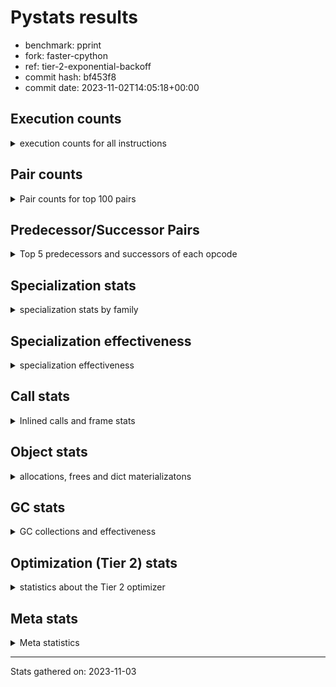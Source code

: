 
# Pystats results

- benchmark: pprint
- fork: faster-cpython
- ref: tier-2-exponential-backoff
- commit hash: bf453f8
- commit date: 2023-11-02T14:05:18+00:00

## Execution counts

<details>
<summary> execution counts for all instructions </summary>

|Name | Count | Self | Cumulative | Miss ratio | 
|---|---:|---:|---:|---:|
| LOAD_FAST | 4,560,017,360 | 19.2% | 19.2% |  |
| STORE_FAST | 2,128,006,720 | 9.0% | 28.2% |  |
| LOAD_GLOBAL_BUILTIN | 1,904,005,220 | 8.0% | 36.2% |  |
| LOAD_CONST | 1,560,004,400 | 6.6% | 42.8% |  |
| POP_JUMP_IF_FALSE | 1,480,004,400 | 6.2% | 49.0% |  |
| TO_BOOL_BOOL | 1,304,001,840 | 5.5% | 54.5% |  |
| LOAD_FAST_LOAD_FAST | 1,120,006,640 | 4.7% | 59.2% |  |
| RETURN_VALUE | 704,000,560 | 3.0% | 62.2% |  |
| POP_JUMP_IF_TRUE | 648,000,480 | 2.7% | 64.9% |  |
| CALL_BUILTIN_FAST | 624,002,340 | 2.6% | 67.5% |  |
| CALL_BUILTIN_O | 568,000,920 | 2.4% | 69.9% |  |
| RESUME_CHECK | 552,002,700 | 2.3% | 72.3% |  |
| LOAD_ATTR | 384,098,340 | 1.6% | 73.9% |  |
| CALL_PY_EXACT_ARGS | 384,002,440 | 1.6% | 75.5% |  |
| LOAD_ATTR_METHOD_WITH_VALUES | 376,002,860 | 1.6% | 77.1% |  |
| POP_TOP | 368,001,280 | 1.6% | 78.6% |  |
| BUILD_TUPLE | 360,000,160 | 1.5% | 80.1% |  |
| LOAD_GLOBAL_MODULE | 312,000,940 | 1.3% | 81.5% |  |
| UNPACK_SEQUENCE_TUPLE | 311,999,940 | 1.3% | 82.8% |  |
| CONTAINS_OP | 288,001,520 | 1.2% | 84.0% |  |
| IS_OP | 288,000,160 | 1.2% | 85.2% |  |
| ENTER_EXECUTOR | 263,998,320 | 1.1% | 86.3% |  |
| PUSH_NULL | 256,001,360 | 1.1% | 87.4% |  |
| LOAD_ATTR_INSTANCE_VALUE | 232,000,680 | 1.0% | 88.4% |  |
| CALL_TYPE_1 | 192,000,820 | 0.8% | 89.2% |  |
| INTERPRETER_EXIT | 168,000,160 | 0.7% | 89.9% |  |
| LOAD_ATTR_METHOD_NO_DICT | 128,000,160 | 0.5% | 90.4% |  |
| EXTENDED_ARG | 120,000,160 | 0.5% | 90.9% |  |
| FOR_ITER_LIST | 112,582,380 | 0.5% | 91.4% | 27.4% |
| RETURN_CONST | 104,000,240 | 0.4% | 91.8% |  |
| CALL_METHOD_DESCRIPTOR_O | 104,000,180 | 0.4% | 92.3% |  |
| CALL | 96,027,540 | 0.4% | 92.7% |  |
| BINARY_OP | 96,025,120 | 0.4% | 93.1% |  |
| BINARY_OP_ADD_INT | 96,000,320 | 0.4% | 93.5% |  |
| DELETE_SUBSCR | 96,000,240 | 0.4% | 93.9% |  |
| GET_ITER | 96,000,160 | 0.4% | 94.3% |  |
| BUILD_LIST | 96,000,160 | 0.4% | 94.7% |  |
| STORE_SUBSCR_DICT | 96,000,140 | 0.4% | 95.1% |  |
| COPY | 96,000,080 | 0.4% | 95.5% |  |
| TO_BOOL_NONE | 96,000,080 | 0.4% | 95.9% |  |
| FORMAT_SIMPLE | 96,000,000 | 0.4% | 96.3% |  |
| CONVERT_VALUE | 96,000,000 | 0.4% | 96.7% |  |
| STORE_ATTR_SLOT | 95,999,960 | 0.4% | 97.1% |  |
| BINARY_SUBSCR_TUPLE_INT | 95,999,920 | 0.4% | 97.5% |  |
| COMPARE_OP_INT | 80,000,160 | 0.3% | 97.9% |  |
| TO_BOOL | 72,019,860 | 0.3% | 98.2% |  |
| CALL_LEN | 56,000,020 | 0.2% | 98.4% |  |
| FOR_ITER_TUPLE | 48,582,380 | 0.2% | 98.6% | 63.5% |
| JUMP_FORWARD | 48,000,240 | 0.2% | 98.8% |  |
| BUILD_STRING | 48,000,000 | 0.2% | 99.0% |  |
| LOAD_ATTR_SLOT | 47,999,920 | 0.2% | 99.2% |  |
| STORE_FAST_STORE_FAST | 32,000,480 | 0.1% | 99.4% |  |
| CALL_METHOD_DESCRIPTOR_NOARGS | 32,000,080 | 0.1% | 99.5% |  |
| NOP | 24,000,640 | 0.1% | 99.6% |  |
| UNPACK_SEQUENCE_TWO_TUPLE | 24,000,280 | 0.1% | 99.7% |  |
| TO_BOOL_LIST | 24,000,120 | 0.1% | 99.8% |  |
| CALL_KW | 24,000,000 | 0.1% | 99.9% |  |
| BINARY_OP_SUBTRACT_INT | 16,000,300 | 0.1% | 100.0% |  |
| LOAD_ATTR_METHOD_LAZY_DICT | 8,000,160 | 0.0% | 100.0% |  |
| LOAD_GLOBAL | 2,560 | 0.0% | 100.0% |  |
| JUMP_BACKWARD | 1,780 | 0.0% | 100.0% |  |
| UNPACK_SEQUENCE | 360 | 0.0% | 100.0% |  |
| RESUME | 340 | 0.0% | 100.0% |  |
| COMPARE_OP | 320 | 0.0% | 100.0% |  |
| LOAD_DEREF | 320 | 0.0% | 100.0% |  |
| LOAD_ATTR_MODULE | 240 | 0.0% | 100.0% |  |
| STORE_SUBSCR | 200 | 0.0% | 100.0% |  |
| BINARY_SUBSCR | 160 | 0.0% | 100.0% |  |
| CALL_FUNCTION_EX | 160 | 0.0% | 100.0% |  |
| COPY_FREE_VARS | 160 | 0.0% | 100.0% |  |
| FOR_ITER | 160 | 0.0% | 100.0% |  |
| BINARY_OP_SUBTRACT_FLOAT | 120 | 0.0% | 100.0% |  |
| CHECK_EXC_MATCH | 80 | 0.0% | 100.0% |  |
| POP_EXCEPT | 80 | 0.0% | 100.0% |  |
| PUSH_EXC_INFO | 80 | 0.0% | 100.0% |  |
| BUILD_MAP | 80 | 0.0% | 100.0% |  |
| POP_JUMP_IF_NONE | 80 | 0.0% | 100.0% |  |
| STORE_ATTR | 80 | 0.0% | 100.0% |  |
| BINARY_OP_ADD_UNICODE | 60 | 0.0% | 100.0% |  |
| CALL_METHOD_DESCRIPTOR_FAST | 60 | 0.0% | 100.0% |  |
| LOAD_ATTR_NONDESCRIPTOR_WITH_VALUES | 60 | 0.0% | 100.0% |  |


</details>

## Pair counts

<details>
<summary> Pair counts for top 100 pairs </summary>

|Pair | Count | Self | Cumulative | 
|---|---:|---:|---:|
| LOAD_GLOBAL_BUILTIN LOAD_FAST | 1,208,003,680 | 5.1% | 5.1% |
| STORE_FAST LOAD_FAST | 1,056,003,680 | 4.4% | 9.5% |
| LOAD_FAST LOAD_GLOBAL_BUILTIN | 696,001,120 | 2.9% | 12.5% |
| TO_BOOL_BOOL POP_JUMP_IF_FALSE | 680,001,780 | 2.9% | 15.3% |
| POP_JUMP_IF_FALSE LOAD_GLOBAL_BUILTIN | 648,000,680 | 2.7% | 18.1% |
| STORE_FAST STORE_FAST | 608,000,000 | 2.6% | 20.6% |
| POP_JUMP_IF_FALSE LOAD_FAST | 544,002,160 | 2.3% | 22.9% |
| LOAD_FAST TO_BOOL_BOOL | 536,000,200 | 2.3% | 25.2% |
| TO_BOOL_BOOL POP_JUMP_IF_TRUE | 527,999,940 | 2.2% | 27.4% |
| LOAD_FAST CALL_BUILTIN_O | 520,000,720 | 2.2% | 29.6% |
| CALL_BUILTIN_FAST TO_BOOL_BOOL | 456,000,880 | 1.9% | 31.5% |
| LOAD_GLOBAL_BUILTIN CALL_BUILTIN_FAST | 456,000,880 | 1.9% | 33.4% |
| LOAD_FAST LOAD_CONST | 432,001,360 | 1.8% | 35.3% |
| LOAD_CONST LOAD_CONST | 408,000,960 | 1.7% | 37.0% |
| CALL_PY_EXACT_ARGS RESUME_CHECK | 384,002,440 | 1.6% | 38.6% |
| LOAD_FAST LOAD_ATTR_METHOD_WITH_VALUES | 376,002,600 | 1.6% | 40.2% |
| POP_TOP LOAD_FAST | 360,000,880 | 1.5% | 41.7% |
| BUILD_TUPLE RETURN_VALUE | 360,000,160 | 1.5% | 43.2% |
| RETURN_VALUE RETURN_VALUE | 312,000,080 | 1.3% | 44.5% |
| RETURN_VALUE UNPACK_SEQUENCE_TUPLE | 311,999,800 | 1.3% | 45.8% |
| UNPACK_SEQUENCE_TUPLE STORE_FAST | 303,999,880 | 1.3% | 47.1% |
| CONTAINS_OP POP_JUMP_IF_FALSE | 288,001,520 | 1.2% | 48.3% |
| LOAD_ATTR IS_OP | 288,000,160 | 1.2% | 49.5% |
| LOAD_ATTR_METHOD_WITH_VALUES LOAD_FAST_LOAD_FAST | 264,002,580 | 1.1% | 50.7% |
| LOAD_FAST_LOAD_FAST LOAD_FAST_LOAD_FAST | 264,001,280 | 1.1% | 51.8% |
| LOAD_FAST_LOAD_FAST CALL_PY_EXACT_ARGS | 264,001,280 | 1.1% | 52.9% |
| LOAD_CONST STORE_FAST | 264,000,720 | 1.1% | 54.0% |
| POP_JUMP_IF_TRUE LOAD_FAST | 264,000,160 | 1.1% | 55.1% |
| POP_JUMP_IF_TRUE ENTER_EXECUTOR | 263,998,220 | 1.1% | 56.2% |
| LOAD_FAST PUSH_NULL | 256,001,040 | 1.1% | 57.3% |
| PUSH_NULL LOAD_FAST | 256,000,640 | 1.1% | 58.4% |
| CALL_BUILTIN_O POP_TOP | 256,000,380 | 1.1% | 59.5% |
| LOAD_GLOBAL_BUILTIN LOAD_ATTR | 240,000,400 | 1.0% | 60.5% |
| IS_OP POP_JUMP_IF_FALSE | 240,000,000 | 1.0% | 61.5% |
| LOAD_FAST LOAD_ATTR_INSTANCE_VALUE | 232,000,440 | 1.0% | 62.5% |
| STORE_FAST LOAD_GLOBAL_BUILTIN | 224,000,720 | 0.9% | 63.4% |
| LOAD_ATTR_INSTANCE_VALUE TO_BOOL_BOOL | 216,000,280 | 0.9% | 64.3% |
| LOAD_CONST BUILD_TUPLE | 216,000,000 | 0.9% | 65.2% |
| CALL_BUILTIN_O LOAD_CONST | 215,999,920 | 0.9% | 66.1% |
| RESUME_CHECK LOAD_FAST | 192,001,340 | 0.8% | 66.9% |
| RESUME_CHECK LOAD_GLOBAL_BUILTIN | 192,001,240 | 0.8% | 67.7% |
| LOAD_FAST CALL_TYPE_1 | 192,000,760 | 0.8% | 68.6% |
| CALL_TYPE_1 STORE_FAST | 192,000,760 | 0.8% | 69.4% |
| LOAD_GLOBAL_MODULE CONTAINS_OP | 192,000,760 | 0.8% | 70.2% |
| LOAD_FAST LOAD_GLOBAL_MODULE | 192,000,720 | 0.8% | 71.0% |
| CALL_BUILTIN_FAST STORE_FAST | 168,001,260 | 0.7% | 71.7% |
| LOAD_CONST CALL_BUILTIN_FAST | 168,000,720 | 0.7% | 72.4% |
| CACHE RESUME_CHECK | 168,000,000 | 0.7% | 73.1% |
| LOAD_FAST CALL_PY_EXACT_ARGS | 120,000,800 | 0.5% | 73.6% |
| EXTENDED_ARG POP_JUMP_IF_FALSE | 120,000,160 | 0.5% | 74.1% |
| LOAD_FAST_LOAD_FAST LOAD_FAST | 112,001,440 | 0.5% | 74.6% |
| LOAD_FAST LOAD_FAST_LOAD_FAST | 112,000,320 | 0.5% | 75.1% |
| LOAD_ATTR_METHOD_WITH_VALUES LOAD_FAST | 112,000,280 | 0.5% | 75.5% |
| LOAD_FAST CALL_METHOD_DESCRIPTOR_O | 103,999,960 | 0.4% | 76.0% |
| LOAD_FAST LOAD_ATTR | 96,001,560 | 0.4% | 76.4% |
| LOAD_FAST_LOAD_FAST CONTAINS_OP | 96,000,720 | 0.4% | 76.8% |
| LOAD_CONST LOAD_FAST_LOAD_FAST | 96,000,640 | 0.4% | 77.2% |
| POP_JUMP_IF_FALSE LOAD_CONST | 96,000,640 | 0.4% | 77.6% |
| CALL_BUILTIN_O STORE_FAST | 96,000,620 | 0.4% | 78.0% |
| STORE_FAST LOAD_CONST | 96,000,320 | 0.4% | 78.4% |
| LOAD_ATTR STORE_FAST | 96,000,280 | 0.4% | 78.8% |
| LOAD_FAST_LOAD_FAST DELETE_SUBSCR | 96,000,240 | 0.4% | 79.2% |
| BINARY_OP LOAD_FAST_LOAD_FAST | 96,000,180 | 0.4% | 79.6% |
| BUILD_LIST STORE_FAST | 96,000,160 | 0.4% | 80.0% |
| LOAD_FAST GET_ITER | 96,000,160 | 0.4% | 80.4% |
| LOAD_FAST_LOAD_FAST BUILD_TUPLE | 96,000,160 | 0.4% | 80.8% |
| POP_JUMP_IF_FALSE LOAD_FAST_LOAD_FAST | 96,000,160 | 0.4% | 81.2% |
| STORE_FAST BUILD_LIST | 96,000,160 | 0.4% | 81.6% |
| BINARY_OP_ADD_INT STORE_FAST | 96,000,140 | 0.4% | 82.0% |
| LOAD_CONST BINARY_OP_ADD_INT | 96,000,120 | 0.4% | 82.4% |
| TO_BOOL_BOOL EXTENDED_ARG | 96,000,120 | 0.4% | 82.8% |
| POP_JUMP_IF_FALSE POP_TOP | 96,000,080 | 0.4% | 83.2% |
| CALL_METHOD_DESCRIPTOR_O BINARY_OP | 96,000,080 | 0.4% | 83.6% |
| LOAD_ATTR_METHOD_NO_DICT LOAD_FAST | 96,000,080 | 0.4% | 84.1% |
| STORE_SUBSCR_DICT LOAD_CONST | 96,000,080 | 0.4% | 84.5% |
| TO_BOOL_NONE POP_JUMP_IF_FALSE | 96,000,080 | 0.4% | 84.9% |
| LOAD_FAST_LOAD_FAST STORE_SUBSCR_DICT | 96,000,040 | 0.4% | 85.3% |
| CONVERT_VALUE FORMAT_SIMPLE | 96,000,000 | 0.4% | 85.7% |
| LOAD_CONST LOAD_ATTR_METHOD_NO_DICT | 96,000,000 | 0.4% | 86.1% |
| LOAD_FAST CONVERT_VALUE | 96,000,000 | 0.4% | 86.5% |
| LOAD_FAST COPY | 96,000,000 | 0.4% | 86.9% |
| LOAD_FAST TO_BOOL_NONE | 96,000,000 | 0.4% | 87.3% |
| RETURN_CONST INTERPRETER_EXIT | 96,000,000 | 0.4% | 87.7% |
| RESUME_CHECK LOAD_FAST_LOAD_FAST | 95,999,960 | 0.4% | 88.1% |
| STORE_ATTR_SLOT RETURN_CONST | 95,999,960 | 0.4% | 88.5% |
| LOAD_FAST_LOAD_FAST STORE_ATTR_SLOT | 95,999,920 | 0.4% | 88.9% |
| BINARY_SUBSCR_TUPLE_INT CALL | 95,999,920 | 0.4% | 89.3% |
| LOAD_GLOBAL_MODULE LOAD_FAST | 95,999,920 | 0.4% | 89.7% |
| COPY TO_BOOL_BOOL | 95,999,840 | 0.4% | 90.1% |
| LOAD_CONST BINARY_SUBSCR_TUPLE_INT | 95,999,840 | 0.4% | 90.5% |
| FOR_ITER_LIST STORE_FAST | 72,290,800 | 0.3% | 90.8% |
| LOAD_FAST TO_BOOL | 72,000,760 | 0.3% | 91.1% |
| TO_BOOL POP_JUMP_IF_TRUE | 72,000,260 | 0.3% | 91.4% |
| DELETE_SUBSCR LOAD_FAST | 72,000,160 | 0.3% | 91.7% |
| RETURN_VALUE INTERPRETER_EXIT | 72,000,160 | 0.3% | 92.0% |
| POP_JUMP_IF_TRUE LOAD_CONST | 72,000,160 | 0.3% | 92.3% |
| ENTER_EXECUTOR LOAD_GLOBAL_BUILTIN | 71,999,760 | 0.3% | 92.6% |
| ENTER_EXECUTOR LOAD_FAST_LOAD_FAST | 71,999,560 | 0.3% | 93.0% |
| GET_ITER FOR_ITER_LIST | 69,963,620 | 0.3% | 93.2% |
| COMPARE_OP_INT POP_JUMP_IF_FALSE | 56,000,200 | 0.2% | 93.5% |


</details>

## Predecessor/Successor Pairs

<details>
<summary> Top 5 predecessors and successors of each opcode </summary>

### CACHE

<details>
<summary> Successors and predecessors for CACHE </summary>

|Successors | Count | Percentage | 
|---|---:|---:|
| RESUME_CHECK | 168,000,000 | 100.0% |
| RESUME | 160 | 0.0% |


</details>

### BINARY_SUBSCR

<details>
<summary> Successors and predecessors for BINARY_SUBSCR </summary>

|Predecessors | Count | Percentage | 
|---|---:|---:|
| LOAD_CONST | 160 | 100.0% |

|Successors | Count | Percentage | 
|---|---:|---:|
| CALL | 80 | 50.0% |
| BINARY_SUBSCR_TUPLE_INT | 80 | 50.0% |


</details>

### CHECK_EXC_MATCH

<details>
<summary> Successors and predecessors for CHECK_EXC_MATCH </summary>

|Predecessors | Count | Percentage | 
|---|---:|---:|
| LOAD_GLOBAL_BUILTIN | 60 | 75.0% |
| LOAD_GLOBAL | 20 | 25.0% |

|Successors | Count | Percentage | 
|---|---:|---:|
| POP_JUMP_IF_FALSE | 80 | 100.0% |


</details>

### DELETE_SUBSCR

<details>
<summary> Successors and predecessors for DELETE_SUBSCR </summary>

|Predecessors | Count | Percentage | 
|---|---:|---:|
| LOAD_FAST_LOAD_FAST | 96,000,240 | 100.0% |

|Successors | Count | Percentage | 
|---|---:|---:|
| LOAD_FAST | 72,000,160 | 75.0% |
| LOAD_CONST | 24,000,000 | 25.0% |
| RETURN_CONST | 80 | 0.0% |


</details>

### FORMAT_SIMPLE

<details>
<summary> Successors and predecessors for FORMAT_SIMPLE </summary>

|Predecessors | Count | Percentage | 
|---|---:|---:|
| CONVERT_VALUE | 96,000,000 | 100.0% |

|Successors | Count | Percentage | 
|---|---:|---:|
| BUILD_STRING | 48,000,000 | 50.0% |
| LOAD_CONST | 48,000,000 | 50.0% |


</details>

### GET_ITER

<details>
<summary> Successors and predecessors for GET_ITER </summary>

|Predecessors | Count | Percentage | 
|---|---:|---:|
| LOAD_FAST | 96,000,160 | 100.0% |

|Successors | Count | Percentage | 
|---|---:|---:|
| FOR_ITER_LIST | 69,963,620 | 72.9% |
| FOR_ITER_TUPLE | 26,036,420 | 27.1% |
| FOR_ITER | 120 | 0.0% |


</details>

### INTERPRETER_EXIT

<details>
<summary> Successors and predecessors for INTERPRETER_EXIT </summary>

|Predecessors | Count | Percentage | 
|---|---:|---:|
| RETURN_CONST | 96,000,000 | 57.1% |
| RETURN_VALUE | 72,000,160 | 42.9% |


</details>

### NOP

<details>
<summary> Successors and predecessors for NOP </summary>

|Predecessors | Count | Percentage | 
|---|---:|---:|
| RESUME_CHECK | 23,999,960 | 100.0% |
| STORE_FAST | 480 | 0.0% |
| POP_TOP | 160 | 0.0% |
| RESUME | 40 | 0.0% |

|Successors | Count | Percentage | 
|---|---:|---:|
| LOAD_FAST | 24,000,000 | 100.0% |
| LOAD_GLOBAL_BUILTIN | 400 | 0.0% |
| LOAD_DEREF | 160 | 0.0% |
| LOAD_GLOBAL | 80 | 0.0% |


</details>

### POP_EXCEPT

<details>
<summary> Successors and predecessors for POP_EXCEPT </summary>

|Predecessors | Count | Percentage | 
|---|---:|---:|
| STORE_FAST | 80 | 100.0% |

|Successors | Count | Percentage | 
|---|---:|---:|
| JUMP_BACKWARD | 80 | 100.0% |


</details>

### POP_TOP

<details>
<summary> Successors and predecessors for POP_TOP </summary>

|Predecessors | Count | Percentage | 
|---|---:|---:|
| CALL_BUILTIN_O | 256,000,380 | 69.6% |
| POP_JUMP_IF_FALSE | 96,000,080 | 26.1% |
| RETURN_CONST | 8,000,240 | 2.2% |
| CALL_METHOD_DESCRIPTOR_O | 8,000,100 | 2.2% |
| CALL | 480 | 0.0% |

|Successors | Count | Percentage | 
|---|---:|---:|
| LOAD_FAST | 360,000,880 | 97.8% |
| RETURN_CONST | 8,000,080 | 2.2% |
| NOP | 160 | 0.0% |
| LOAD_CONST | 80 | 0.0% |
| LOAD_FAST_LOAD_FAST | 80 | 0.0% |


</details>

### PUSH_EXC_INFO

<details>
<summary> Successors and predecessors for PUSH_EXC_INFO </summary>

|Predecessors | Count | Percentage | 
|---|---:|---:|
| ENTER_EXECUTOR | 80 | 100.0% |

|Successors | Count | Percentage | 
|---|---:|---:|
| LOAD_GLOBAL | 40 | 50.0% |
| LOAD_GLOBAL_BUILTIN | 40 | 50.0% |


</details>

### PUSH_NULL

<details>
<summary> Successors and predecessors for PUSH_NULL </summary>

|Predecessors | Count | Percentage | 
|---|---:|---:|
| LOAD_FAST | 256,001,040 | 100.0% |
| LOAD_DEREF | 160 | 0.0% |
| LOAD_ATTR_MODULE | 120 | 0.0% |
| LOAD_ATTR | 40 | 0.0% |

|Successors | Count | Percentage | 
|---|---:|---:|
| LOAD_FAST | 256,000,640 | 100.0% |
| CALL | 640 | 0.0% |
| LOAD_FAST_LOAD_FAST | 80 | 0.0% |


</details>

### RETURN_VALUE

<details>
<summary> Successors and predecessors for RETURN_VALUE </summary>

|Predecessors | Count | Percentage | 
|---|---:|---:|
| BUILD_TUPLE | 360,000,160 | 51.1% |
| RETURN_VALUE | 312,000,080 | 44.3% |
| COMPARE_OP_INT | 23,999,960 | 3.4% |
| LOAD_FAST | 8,000,240 | 1.1% |
| CALL_METHOD_DESCRIPTOR_NOARGS | 60 | 0.0% |

|Successors | Count | Percentage | 
|---|---:|---:|
| RETURN_VALUE | 312,000,080 | 44.3% |
| UNPACK_SEQUENCE_TUPLE | 311,999,800 | 44.3% |
| INTERPRETER_EXIT | 72,000,160 | 10.2% |
| STORE_FAST | 8,000,080 | 1.1% |
| UNPACK_SEQUENCE | 280 | 0.0% |


</details>

### STORE_SUBSCR

<details>
<summary> Successors and predecessors for STORE_SUBSCR </summary>

|Predecessors | Count | Percentage | 
|---|---:|---:|
| LOAD_FAST_LOAD_FAST | 200 | 100.0% |

|Successors | Count | Percentage | 
|---|---:|---:|
| STORE_SUBSCR_DICT | 100 | 50.0% |
| LOAD_CONST | 80 | 40.0% |
| LOAD_FAST | 20 | 10.0% |


</details>

### TO_BOOL

<details>
<summary> Successors and predecessors for TO_BOOL </summary>

|Predecessors | Count | Percentage | 
|---|---:|---:|
| LOAD_FAST | 72,000,760 | 100.0% |
| TO_BOOL | 18,340 | 0.0% |
| CALL | 200 | 0.0% |
| CALL_BUILTIN_FAST | 200 | 0.0% |
| COPY | 160 | 0.0% |

|Successors | Count | Percentage | 
|---|---:|---:|
| POP_JUMP_IF_TRUE | 72,000,260 | 100.0% |
| TO_BOOL | 18,340 | 0.0% |
| TO_BOOL_BOOL | 640 | 0.0% |
| POP_JUMP_IF_FALSE | 460 | 0.0% |
| TO_BOOL_NONE | 80 | 0.0% |


</details>

### BINARY_OP

<details>
<summary> Successors and predecessors for BINARY_OP </summary>

|Predecessors | Count | Percentage | 
|---|---:|---:|
| CALL_METHOD_DESCRIPTOR_O | 96,000,080 | 100.0% |
| BINARY_OP | 24,280 | 0.0% |
| LOAD_CONST | 280 | 0.0% |
| LOAD_FAST | 280 | 0.0% |
| CALL | 80 | 0.0% |

|Successors | Count | Percentage | 
|---|---:|---:|
| LOAD_FAST_LOAD_FAST | 96,000,180 | 100.0% |
| BINARY_OP | 24,280 | 0.0% |
| STORE_FAST | 220 | 0.0% |
| BINARY_OP_ADD_INT | 160 | 0.0% |
| BINARY_OP_SUBTRACT_INT | 100 | 0.0% |


</details>

### BUILD_LIST

<details>
<summary> Successors and predecessors for BUILD_LIST </summary>

|Predecessors | Count | Percentage | 
|---|---:|---:|
| STORE_FAST | 96,000,160 | 100.0% |

|Successors | Count | Percentage | 
|---|---:|---:|
| STORE_FAST | 96,000,160 | 100.0% |


</details>

### BUILD_MAP

<details>
<summary> Successors and predecessors for BUILD_MAP </summary>

|Predecessors | Count | Percentage | 
|---|---:|---:|
| LOAD_CONST | 80 | 100.0% |

|Successors | Count | Percentage | 
|---|---:|---:|
| LOAD_CONST | 80 | 100.0% |


</details>

### BUILD_STRING

<details>
<summary> Successors and predecessors for BUILD_STRING </summary>

|Predecessors | Count | Percentage | 
|---|---:|---:|
| FORMAT_SIMPLE | 48,000,000 | 100.0% |

|Successors | Count | Percentage | 
|---|---:|---:|
| CALL_BUILTIN_O | 47,999,920 | 100.0% |
| CALL | 80 | 0.0% |


</details>

### BUILD_TUPLE

<details>
<summary> Successors and predecessors for BUILD_TUPLE </summary>

|Predecessors | Count | Percentage | 
|---|---:|---:|
| LOAD_CONST | 216,000,000 | 60.0% |
| LOAD_FAST_LOAD_FAST | 96,000,160 | 26.7% |
| CALL | 48,000,000 | 13.3% |

|Successors | Count | Percentage | 
|---|---:|---:|
| RETURN_VALUE | 360,000,160 | 100.0% |


</details>

### CALL

<details>
<summary> Successors and predecessors for CALL </summary>

|Predecessors | Count | Percentage | 
|---|---:|---:|
| BINARY_SUBSCR_TUPLE_INT | 95,999,920 | 100.0% |
| CALL | 24,380 | 0.0% |
| LOAD_FAST | 1,200 | 0.0% |
| PUSH_NULL | 640 | 0.0% |
| LOAD_FAST_LOAD_FAST | 320 | 0.0% |

|Successors | Count | Percentage | 
|---|---:|---:|
| BUILD_TUPLE | 48,000,000 | 50.0% |
| LOAD_GLOBAL_MODULE | 47,999,920 | 50.0% |
| CALL | 24,380 | 0.0% |
| STORE_FAST | 500 | 0.0% |
| POP_TOP | 480 | 0.0% |


</details>

### CALL_FUNCTION_EX

<details>
<summary> Successors and predecessors for CALL_FUNCTION_EX </summary>

|Predecessors | Count | Percentage | 
|---|---:|---:|
| LOAD_FAST | 160 | 100.0% |

|Successors | Count | Percentage | 
|---|---:|---:|
| COPY_FREE_VARS | 160 | 100.0% |


</details>

### CALL_KW

<details>
<summary> Successors and predecessors for CALL_KW </summary>

|Predecessors | Count | Percentage | 
|---|---:|---:|
| LOAD_CONST | 24,000,000 | 100.0% |

|Successors | Count | Percentage | 
|---|---:|---:|
| STORE_FAST | 24,000,000 | 100.0% |


</details>

### COMPARE_OP

<details>
<summary> Successors and predecessors for COMPARE_OP </summary>

|Predecessors | Count | Percentage | 
|---|---:|---:|
| LOAD_CONST | 200 | 62.5% |
| LOAD_ATTR | 40 | 12.5% |
| LOAD_FAST | 40 | 12.5% |
| LOAD_ATTR_SLOT | 40 | 12.5% |

|Successors | Count | Percentage | 
|---|---:|---:|
| COMPARE_OP_INT | 160 | 50.0% |
| POP_JUMP_IF_FALSE | 120 | 37.5% |
| RETURN_VALUE | 40 | 12.5% |


</details>

### CONTAINS_OP

<details>
<summary> Successors and predecessors for CONTAINS_OP </summary>

|Predecessors | Count | Percentage | 
|---|---:|---:|
| LOAD_GLOBAL_MODULE | 192,000,760 | 66.7% |
| LOAD_FAST_LOAD_FAST | 96,000,720 | 33.3% |
| LOAD_GLOBAL | 40 | 0.0% |

|Successors | Count | Percentage | 
|---|---:|---:|
| POP_JUMP_IF_FALSE | 288,001,520 | 100.0% |


</details>

### CONVERT_VALUE

<details>
<summary> Successors and predecessors for CONVERT_VALUE </summary>

|Predecessors | Count | Percentage | 
|---|---:|---:|
| LOAD_FAST | 96,000,000 | 100.0% |

|Successors | Count | Percentage | 
|---|---:|---:|
| FORMAT_SIMPLE | 96,000,000 | 100.0% |


</details>

### COPY

<details>
<summary> Successors and predecessors for COPY </summary>

|Predecessors | Count | Percentage | 
|---|---:|---:|
| LOAD_FAST | 96,000,000 | 100.0% |
| BINARY_OP_ADD_INT | 60 | 0.0% |
| BINARY_OP | 20 | 0.0% |

|Successors | Count | Percentage | 
|---|---:|---:|
| TO_BOOL_BOOL | 95,999,840 | 100.0% |
| TO_BOOL | 160 | 0.0% |
| STORE_FAST_STORE_FAST | 80 | 0.0% |


</details>

### COPY_FREE_VARS

<details>
<summary> Successors and predecessors for COPY_FREE_VARS </summary>

|Predecessors | Count | Percentage | 
|---|---:|---:|
| CALL_FUNCTION_EX | 160 | 100.0% |

|Successors | Count | Percentage | 
|---|---:|---:|
| RESUME_CHECK | 120 | 75.0% |
| RESUME | 40 | 25.0% |


</details>

### ENTER_EXECUTOR

<details>
<summary> Successors and predecessors for ENTER_EXECUTOR </summary>

|Predecessors | Count | Percentage | 
|---|---:|---:|
| POP_JUMP_IF_TRUE | 263,998,220 | 100.0% |
| JUMP_BACKWARD | 100 | 0.0% |

|Successors | Count | Percentage | 
|---|---:|---:|
| LOAD_GLOBAL_BUILTIN | 71,999,760 | 27.3% |
| LOAD_FAST_LOAD_FAST | 71,999,560 | 27.3% |
| LOAD_ATTR | 47,999,600 | 18.2% |
| FOR_ITER_LIST | 42,036,300 | 15.9% |
| FOR_ITER_TUPLE | 21,963,500 | 8.3% |


</details>

### EXTENDED_ARG

<details>
<summary> Successors and predecessors for EXTENDED_ARG </summary>

|Predecessors | Count | Percentage | 
|---|---:|---:|
| TO_BOOL_BOOL | 96,000,120 | 80.0% |
| IS_OP | 24,000,000 | 20.0% |
| TO_BOOL | 40 | 0.0% |

|Successors | Count | Percentage | 
|---|---:|---:|
| POP_JUMP_IF_FALSE | 120,000,160 | 100.0% |


</details>

### FOR_ITER

<details>
<summary> Successors and predecessors for FOR_ITER </summary>

|Predecessors | Count | Percentage | 
|---|---:|---:|
| GET_ITER | 120 | 75.0% |
| JUMP_BACKWARD | 40 | 25.0% |

|Successors | Count | Percentage | 
|---|---:|---:|
| STORE_FAST | 40 | 25.0% |
| UNPACK_SEQUENCE | 40 | 25.0% |
| FOR_ITER_LIST | 40 | 25.0% |
| FOR_ITER_TUPLE | 40 | 25.0% |


</details>

### IS_OP

<details>
<summary> Successors and predecessors for IS_OP </summary>

|Predecessors | Count | Percentage | 
|---|---:|---:|
| LOAD_ATTR | 288,000,160 | 100.0% |

|Successors | Count | Percentage | 
|---|---:|---:|
| POP_JUMP_IF_FALSE | 240,000,000 | 83.3% |
| POP_JUMP_IF_TRUE | 24,000,160 | 8.3% |
| EXTENDED_ARG | 24,000,000 | 8.3% |


</details>

### JUMP_BACKWARD

<details>
<summary> Successors and predecessors for JUMP_BACKWARD </summary>

|Predecessors | Count | Percentage | 
|---|---:|---:|
| POP_JUMP_IF_TRUE | 1,700 | 95.5% |
| POP_EXCEPT | 80 | 4.5% |

|Successors | Count | Percentage | 
|---|---:|---:|
| FOR_ITER_TUPLE | 640 | 36.0% |
| FOR_ITER_LIST | 600 | 33.7% |
| LOAD_FAST | 400 | 22.5% |
| ENTER_EXECUTOR | 100 | 5.6% |
| FOR_ITER | 40 | 2.2% |


</details>

### JUMP_FORWARD

<details>
<summary> Successors and predecessors for JUMP_FORWARD </summary>

|Predecessors | Count | Percentage | 
|---|---:|---:|
| STORE_FAST | 48,000,160 | 100.0% |
| LOAD_FAST | 80 | 0.0% |

|Successors | Count | Percentage | 
|---|---:|---:|
| LOAD_GLOBAL_BUILTIN | 24,000,120 | 50.0% |
| LOAD_FAST | 24,000,000 | 50.0% |
| LOAD_FAST_LOAD_FAST | 80 | 0.0% |
| LOAD_GLOBAL | 40 | 0.0% |


</details>

### LOAD_ATTR

<details>
<summary> Successors and predecessors for LOAD_ATTR </summary>

|Predecessors | Count | Percentage | 
|---|---:|---:|
| LOAD_GLOBAL_BUILTIN | 240,000,400 | 62.5% |
| LOAD_FAST | 96,001,560 | 25.0% |
| ENTER_EXECUTOR | 47,999,600 | 12.5% |
| LOAD_ATTR | 96,120 | 0.0% |
| LOAD_GLOBAL | 240 | 0.0% |

|Successors | Count | Percentage | 
|---|---:|---:|
| IS_OP | 288,000,160 | 75.0% |
| STORE_FAST | 96,000,280 | 25.0% |
| LOAD_ATTR | 96,120 | 0.0% |
| LOAD_ATTR_METHOD_WITH_VALUES | 260 | 0.0% |
| LOAD_FAST | 240 | 0.0% |


</details>

### LOAD_CONST

<details>
<summary> Successors and predecessors for LOAD_CONST </summary>

|Predecessors | Count | Percentage | 
|---|---:|---:|
| LOAD_FAST | 432,001,360 | 27.7% |
| LOAD_CONST | 408,000,960 | 26.2% |
| CALL_BUILTIN_O | 215,999,920 | 13.8% |
| POP_JUMP_IF_FALSE | 96,000,640 | 6.2% |
| STORE_FAST | 96,000,320 | 6.2% |

|Successors | Count | Percentage | 
|---|---:|---:|
| LOAD_CONST | 408,000,960 | 26.2% |
| STORE_FAST | 264,000,720 | 16.9% |
| BUILD_TUPLE | 216,000,000 | 13.8% |
| CALL_BUILTIN_FAST | 168,000,720 | 10.8% |
| LOAD_FAST_LOAD_FAST | 96,000,640 | 6.2% |


</details>

### LOAD_DEREF

<details>
<summary> Successors and predecessors for LOAD_DEREF </summary>

|Predecessors | Count | Percentage | 
|---|---:|---:|
| NOP | 160 | 50.0% |
| STORE_FAST | 160 | 50.0% |

|Successors | Count | Percentage | 
|---|---:|---:|
| PUSH_NULL | 160 | 50.0% |
| STORE_FAST | 160 | 50.0% |


</details>

### LOAD_FAST

<details>
<summary> Successors and predecessors for LOAD_FAST </summary>

|Predecessors | Count | Percentage | 
|---|---:|---:|
| LOAD_GLOBAL_BUILTIN | 1,208,003,680 | 26.5% |
| STORE_FAST | 1,056,003,680 | 23.2% |
| POP_JUMP_IF_FALSE | 544,002,160 | 11.9% |
| POP_TOP | 360,000,880 | 7.9% |
| POP_JUMP_IF_TRUE | 264,000,160 | 5.8% |

|Successors | Count | Percentage | 
|---|---:|---:|
| LOAD_GLOBAL_BUILTIN | 696,001,120 | 15.3% |
| TO_BOOL_BOOL | 536,000,200 | 11.8% |
| CALL_BUILTIN_O | 520,000,720 | 11.4% |
| LOAD_CONST | 432,001,360 | 9.5% |
| LOAD_ATTR_METHOD_WITH_VALUES | 376,002,600 | 8.2% |


</details>

### LOAD_FAST_LOAD_FAST

<details>
<summary> Successors and predecessors for LOAD_FAST_LOAD_FAST </summary>

|Predecessors | Count | Percentage | 
|---|---:|---:|
| LOAD_ATTR_METHOD_WITH_VALUES | 264,002,580 | 23.6% |
| LOAD_FAST_LOAD_FAST | 264,001,280 | 23.6% |
| LOAD_FAST | 112,000,320 | 10.0% |
| LOAD_CONST | 96,000,640 | 8.6% |
| BINARY_OP | 96,000,180 | 8.6% |

|Successors | Count | Percentage | 
|---|---:|---:|
| LOAD_FAST_LOAD_FAST | 264,001,280 | 23.6% |
| CALL_PY_EXACT_ARGS | 264,001,280 | 23.6% |
| LOAD_FAST | 112,001,440 | 10.0% |
| CONTAINS_OP | 96,000,720 | 8.6% |
| DELETE_SUBSCR | 96,000,240 | 8.6% |


</details>

### LOAD_GLOBAL

<details>
<summary> Successors and predecessors for LOAD_GLOBAL </summary>

|Predecessors | Count | Percentage | 
|---|---:|---:|
| LOAD_FAST | 800 | 31.2% |
| POP_JUMP_IF_FALSE | 680 | 26.6% |
| STORE_FAST | 160 | 6.2% |
| RESUME | 160 | 6.2% |
| RESUME_CHECK | 160 | 6.2% |

|Successors | Count | Percentage | 
|---|---:|---:|
| LOAD_GLOBAL_BUILTIN | 1,020 | 39.8% |
| LOAD_FAST | 720 | 28.1% |
| LOAD_GLOBAL_MODULE | 260 | 10.2% |
| LOAD_ATTR | 240 | 9.4% |
| CALL | 220 | 8.6% |


</details>

### POP_JUMP_IF_FALSE

<details>
<summary> Successors and predecessors for POP_JUMP_IF_FALSE </summary>

|Predecessors | Count | Percentage | 
|---|---:|---:|
| TO_BOOL_BOOL | 680,001,780 | 45.9% |
| CONTAINS_OP | 288,001,520 | 19.5% |
| IS_OP | 240,000,000 | 16.2% |
| EXTENDED_ARG | 120,000,160 | 8.1% |
| TO_BOOL_NONE | 96,000,080 | 6.5% |

|Successors | Count | Percentage | 
|---|---:|---:|
| LOAD_GLOBAL_BUILTIN | 648,000,680 | 43.8% |
| LOAD_FAST | 544,002,160 | 36.8% |
| LOAD_CONST | 96,000,640 | 6.5% |
| LOAD_FAST_LOAD_FAST | 96,000,160 | 6.5% |
| POP_TOP | 96,000,080 | 6.5% |


</details>

### POP_JUMP_IF_NONE

<details>
<summary> Successors and predecessors for POP_JUMP_IF_NONE </summary>

|Predecessors | Count | Percentage | 
|---|---:|---:|
| LOAD_FAST | 80 | 100.0% |

|Successors | Count | Percentage | 
|---|---:|---:|
| LOAD_CONST | 80 | 100.0% |


</details>

### POP_JUMP_IF_TRUE

<details>
<summary> Successors and predecessors for POP_JUMP_IF_TRUE </summary>

|Predecessors | Count | Percentage | 
|---|---:|---:|
| TO_BOOL_BOOL | 527,999,940 | 81.5% |
| TO_BOOL | 72,000,260 | 11.1% |
| IS_OP | 24,000,160 | 3.7% |
| TO_BOOL_LIST | 24,000,120 | 3.7% |

|Successors | Count | Percentage | 
|---|---:|---:|
| LOAD_FAST | 264,000,160 | 40.7% |
| ENTER_EXECUTOR | 263,998,220 | 40.7% |
| LOAD_CONST | 72,000,160 | 11.1% |
| LOAD_GLOBAL_BUILTIN | 48,000,040 | 7.4% |
| JUMP_BACKWARD | 1,700 | 0.0% |


</details>

### RETURN_CONST

<details>
<summary> Successors and predecessors for RETURN_CONST </summary>

|Predecessors | Count | Percentage | 
|---|---:|---:|
| STORE_ATTR_SLOT | 95,999,960 | 92.3% |
| POP_TOP | 8,000,080 | 7.7% |
| DELETE_SUBSCR | 80 | 0.0% |
| POP_JUMP_IF_TRUE | 80 | 0.0% |
| STORE_ATTR | 40 | 0.0% |

|Successors | Count | Percentage | 
|---|---:|---:|
| INTERPRETER_EXIT | 96,000,000 | 92.3% |
| POP_TOP | 8,000,240 | 7.7% |


</details>

### STORE_ATTR

<details>
<summary> Successors and predecessors for STORE_ATTR </summary>

|Predecessors | Count | Percentage | 
|---|---:|---:|
| LOAD_FAST_LOAD_FAST | 80 | 100.0% |

|Successors | Count | Percentage | 
|---|---:|---:|
| RETURN_CONST | 40 | 50.0% |
| STORE_ATTR_SLOT | 40 | 50.0% |


</details>

### STORE_FAST

<details>
<summary> Successors and predecessors for STORE_FAST </summary>

|Predecessors | Count | Percentage | 
|---|---:|---:|
| STORE_FAST | 608,000,000 | 28.6% |
| UNPACK_SEQUENCE_TUPLE | 303,999,880 | 14.3% |
| LOAD_CONST | 264,000,720 | 12.4% |
| CALL_TYPE_1 | 192,000,760 | 9.0% |
| CALL_BUILTIN_FAST | 168,001,260 | 7.9% |

|Successors | Count | Percentage | 
|---|---:|---:|
| LOAD_FAST | 1,056,003,680 | 49.6% |
| STORE_FAST | 608,000,000 | 28.6% |
| LOAD_GLOBAL_BUILTIN | 224,000,720 | 10.5% |
| LOAD_CONST | 96,000,320 | 4.5% |
| BUILD_LIST | 96,000,160 | 4.5% |


</details>

### STORE_FAST_STORE_FAST

<details>
<summary> Successors and predecessors for STORE_FAST_STORE_FAST </summary>

|Predecessors | Count | Percentage | 
|---|---:|---:|
| UNPACK_SEQUENCE_TWO_TUPLE | 24,000,280 | 75.0% |
| UNPACK_SEQUENCE_TUPLE | 8,000,060 | 25.0% |
| COPY | 80 | 0.0% |
| UNPACK_SEQUENCE | 60 | 0.0% |

|Successors | Count | Percentage | 
|---|---:|---:|
| LOAD_FAST | 24,000,320 | 75.0% |
| STORE_FAST | 8,000,080 | 25.0% |
| LOAD_GLOBAL | 40 | 0.0% |
| LOAD_GLOBAL_BUILTIN | 40 | 0.0% |


</details>

### UNPACK_SEQUENCE

<details>
<summary> Successors and predecessors for UNPACK_SEQUENCE </summary>

|Predecessors | Count | Percentage | 
|---|---:|---:|
| RETURN_VALUE | 280 | 77.8% |
| FOR_ITER | 40 | 11.1% |
| FOR_ITER_LIST | 40 | 11.1% |

|Successors | Count | Percentage | 
|---|---:|---:|
| UNPACK_SEQUENCE_TUPLE | 140 | 38.9% |
| STORE_FAST | 120 | 33.3% |
| STORE_FAST_STORE_FAST | 60 | 16.7% |
| UNPACK_SEQUENCE_TWO_TUPLE | 40 | 11.1% |


</details>

### RESUME

<details>
<summary> Successors and predecessors for RESUME </summary>

|Predecessors | Count | Percentage | 
|---|---:|---:|
| CACHE | 160 | 47.1% |
| CALL | 140 | 41.2% |
| COPY_FREE_VARS | 40 | 11.8% |

|Successors | Count | Percentage | 
|---|---:|---:|
| LOAD_GLOBAL | 160 | 47.1% |
| LOAD_FAST | 100 | 29.4% |
| NOP | 40 | 11.8% |
| LOAD_FAST_LOAD_FAST | 40 | 11.8% |


</details>

### BINARY_OP_ADD_INT

<details>
<summary> Successors and predecessors for BINARY_OP_ADD_INT </summary>

|Predecessors | Count | Percentage | 
|---|---:|---:|
| LOAD_CONST | 96,000,120 | 100.0% |
| BINARY_OP | 160 | 0.0% |
| LOAD_ATTR_INSTANCE_VALUE | 40 | 0.0% |

|Successors | Count | Percentage | 
|---|---:|---:|
| STORE_FAST | 96,000,140 | 100.0% |
| COPY | 60 | 0.0% |
| LOAD_FAST_LOAD_FAST | 60 | 0.0% |
| CALL_PY_EXACT_ARGS | 40 | 0.0% |
| CALL | 20 | 0.0% |


</details>

### BINARY_OP_ADD_UNICODE

<details>
<summary> Successors and predecessors for BINARY_OP_ADD_UNICODE </summary>

|Predecessors | Count | Percentage | 
|---|---:|---:|
| BINARY_OP | 60 | 100.0% |

|Successors | Count | Percentage | 
|---|---:|---:|
| STORE_FAST | 60 | 100.0% |


</details>

### BINARY_OP_SUBTRACT_FLOAT

<details>
<summary> Successors and predecessors for BINARY_OP_SUBTRACT_FLOAT </summary>

|Predecessors | Count | Percentage | 
|---|---:|---:|
| LOAD_FAST | 80 | 66.7% |
| BINARY_OP | 40 | 33.3% |

|Successors | Count | Percentage | 
|---|---:|---:|
| STORE_FAST | 120 | 100.0% |


</details>

### BINARY_OP_SUBTRACT_INT

<details>
<summary> Successors and predecessors for BINARY_OP_SUBTRACT_INT </summary>

|Predecessors | Count | Percentage | 
|---|---:|---:|
| LOAD_FAST | 16,000,120 | 100.0% |
| BINARY_OP | 100 | 0.0% |
| LOAD_FAST_LOAD_FAST | 80 | 0.0% |

|Successors | Count | Percentage | 
|---|---:|---:|
| STORE_FAST | 8,000,180 | 50.0% |
| LOAD_FAST | 8,000,060 | 50.0% |
| LOAD_CONST | 60 | 0.0% |


</details>

### BINARY_SUBSCR_TUPLE_INT

<details>
<summary> Successors and predecessors for BINARY_SUBSCR_TUPLE_INT </summary>

|Predecessors | Count | Percentage | 
|---|---:|---:|
| LOAD_CONST | 95,999,840 | 100.0% |
| BINARY_SUBSCR | 80 | 0.0% |

|Successors | Count | Percentage | 
|---|---:|---:|
| CALL | 95,999,920 | 100.0% |


</details>

### CALL_BUILTIN_FAST

<details>
<summary> Successors and predecessors for CALL_BUILTIN_FAST </summary>

|Predecessors | Count | Percentage | 
|---|---:|---:|
| LOAD_GLOBAL_BUILTIN | 456,000,880 | 73.1% |
| LOAD_CONST | 168,000,720 | 26.9% |
| LOAD_FAST | 440 | 0.0% |
| CALL | 300 | 0.0% |

|Successors | Count | Percentage | 
|---|---:|---:|
| TO_BOOL_BOOL | 456,000,880 | 73.1% |
| STORE_FAST | 168,001,260 | 26.9% |
| TO_BOOL | 200 | 0.0% |


</details>

### CALL_BUILTIN_O

<details>
<summary> Successors and predecessors for CALL_BUILTIN_O </summary>

|Predecessors | Count | Percentage | 
|---|---:|---:|
| LOAD_FAST | 520,000,720 | 91.5% |
| BUILD_STRING | 47,999,920 | 8.5% |
| CALL | 280 | 0.0% |

|Successors | Count | Percentage | 
|---|---:|---:|
| POP_TOP | 256,000,380 | 45.1% |
| LOAD_CONST | 215,999,920 | 38.0% |
| STORE_FAST | 96,000,620 | 16.9% |


</details>

### CALL_LEN

<details>
<summary> Successors and predecessors for CALL_LEN </summary>

|Predecessors | Count | Percentage | 
|---|---:|---:|
| LOAD_FAST | 55,999,960 | 100.0% |
| CALL | 60 | 0.0% |

|Successors | Count | Percentage | 
|---|---:|---:|
| LOAD_CONST | 47,999,960 | 85.7% |
| LOAD_FAST | 8,000,060 | 14.3% |


</details>

### CALL_METHOD_DESCRIPTOR_FAST

<details>
<summary> Successors and predecessors for CALL_METHOD_DESCRIPTOR_FAST </summary>

|Predecessors | Count | Percentage | 
|---|---:|---:|
| LOAD_CONST | 40 | 66.7% |
| CALL | 20 | 33.3% |

|Successors | Count | Percentage | 
|---|---:|---:|
| STORE_FAST | 60 | 100.0% |


</details>

### CALL_METHOD_DESCRIPTOR_NOARGS

<details>
<summary> Successors and predecessors for CALL_METHOD_DESCRIPTOR_NOARGS </summary>

|Predecessors | Count | Percentage | 
|---|---:|---:|
| LOAD_ATTR_METHOD_NO_DICT | 31,999,960 | 100.0% |
| CALL | 80 | 0.0% |
| LOAD_ATTR_METHOD_LAZY_DICT | 40 | 0.0% |

|Successors | Count | Percentage | 
|---|---:|---:|
| LOAD_GLOBAL_MODULE | 23,999,920 | 75.0% |
| LOAD_FAST | 8,000,060 | 25.0% |
| RETURN_VALUE | 60 | 0.0% |
| LOAD_GLOBAL | 40 | 0.0% |


</details>

### CALL_METHOD_DESCRIPTOR_O

<details>
<summary> Successors and predecessors for CALL_METHOD_DESCRIPTOR_O </summary>

|Predecessors | Count | Percentage | 
|---|---:|---:|
| LOAD_FAST | 103,999,960 | 100.0% |
| CALL | 140 | 0.0% |
| LOAD_CONST | 80 | 0.0% |

|Successors | Count | Percentage | 
|---|---:|---:|
| BINARY_OP | 96,000,080 | 92.3% |
| POP_TOP | 8,000,100 | 7.7% |


</details>

### CALL_PY_EXACT_ARGS

<details>
<summary> Successors and predecessors for CALL_PY_EXACT_ARGS </summary>

|Predecessors | Count | Percentage | 
|---|---:|---:|
| LOAD_FAST_LOAD_FAST | 264,001,280 | 68.7% |
| LOAD_FAST | 120,000,800 | 31.3% |
| CALL | 280 | 0.0% |
| LOAD_CONST | 40 | 0.0% |
| BINARY_OP_ADD_INT | 40 | 0.0% |

|Successors | Count | Percentage | 
|---|---:|---:|
| RESUME_CHECK | 384,002,440 | 100.0% |


</details>

### CALL_TYPE_1

<details>
<summary> Successors and predecessors for CALL_TYPE_1 </summary>

|Predecessors | Count | Percentage | 
|---|---:|---:|
| LOAD_FAST | 192,000,760 | 100.0% |
| CALL | 60 | 0.0% |

|Successors | Count | Percentage | 
|---|---:|---:|
| STORE_FAST | 192,000,760 | 100.0% |
| LOAD_ATTR | 60 | 0.0% |


</details>

### COMPARE_OP_INT

<details>
<summary> Successors and predecessors for COMPARE_OP_INT </summary>

|Predecessors | Count | Percentage | 
|---|---:|---:|
| LOAD_CONST | 48,000,040 | 60.0% |
| LOAD_ATTR_SLOT | 23,999,920 | 30.0% |
| LOAD_FAST | 8,000,040 | 10.0% |
| COMPARE_OP | 160 | 0.0% |

|Successors | Count | Percentage | 
|---|---:|---:|
| POP_JUMP_IF_FALSE | 56,000,200 | 70.0% |
| RETURN_VALUE | 23,999,960 | 30.0% |


</details>

### FOR_ITER_LIST

<details>
<summary> Successors and predecessors for FOR_ITER_LIST </summary>

|Predecessors | Count | Percentage | 
|---|---:|---:|
| GET_ITER | 69,963,620 | 62.1% |
| ENTER_EXECUTOR | 42,036,300 | 37.3% |
| FOR_ITER_TUPLE | 581,820 | 0.5% |
| JUMP_BACKWARD | 600 | 0.0% |
| FOR_ITER | 40 | 0.0% |

|Successors | Count | Percentage | 
|---|---:|---:|
| STORE_FAST | 72,290,800 | 64.2% |
| UNPACK_SEQUENCE_TWO_TUPLE | 24,000,240 | 21.3% |
| LOAD_FAST_LOAD_FAST | 15,709,520 | 14.0% |
| FOR_ITER_TUPLE | 581,780 | 0.5% |
| UNPACK_SEQUENCE | 40 | 0.0% |


</details>

### FOR_ITER_TUPLE

<details>
<summary> Successors and predecessors for FOR_ITER_TUPLE </summary>

|Predecessors | Count | Percentage | 
|---|---:|---:|
| GET_ITER | 26,036,420 | 53.6% |
| ENTER_EXECUTOR | 21,963,500 | 45.2% |
| FOR_ITER_LIST | 581,780 | 1.2% |
| JUMP_BACKWARD | 640 | 0.0% |
| FOR_ITER | 40 | 0.0% |

|Successors | Count | Percentage | 
|---|---:|---:|
| STORE_FAST | 39,709,480 | 81.7% |
| LOAD_FAST_LOAD_FAST | 8,291,080 | 17.1% |
| FOR_ITER_LIST | 581,820 | 1.2% |


</details>

### LOAD_ATTR_INSTANCE_VALUE

<details>
<summary> Successors and predecessors for LOAD_ATTR_INSTANCE_VALUE </summary>

|Predecessors | Count | Percentage | 
|---|---:|---:|
| LOAD_FAST | 232,000,440 | 100.0% |
| LOAD_ATTR | 200 | 0.0% |
| LOAD_FAST_LOAD_FAST | 40 | 0.0% |

|Successors | Count | Percentage | 
|---|---:|---:|
| TO_BOOL_BOOL | 216,000,280 | 93.1% |
| LOAD_FAST | 16,000,180 | 6.9% |
| TO_BOOL | 100 | 0.0% |
| LOAD_CONST | 60 | 0.0% |
| BINARY_OP_ADD_INT | 40 | 0.0% |


</details>

### LOAD_ATTR_METHOD_LAZY_DICT

<details>
<summary> Successors and predecessors for LOAD_ATTR_METHOD_LAZY_DICT </summary>

|Predecessors | Count | Percentage | 
|---|---:|---:|
| LOAD_FAST | 8,000,080 | 100.0% |
| LOAD_ATTR | 80 | 0.0% |

|Successors | Count | Percentage | 
|---|---:|---:|
| LOAD_FAST | 7,999,980 | 100.0% |
| LOAD_CONST | 120 | 0.0% |
| CALL_METHOD_DESCRIPTOR_NOARGS | 40 | 0.0% |
| CALL | 20 | 0.0% |


</details>

### LOAD_ATTR_METHOD_NO_DICT

<details>
<summary> Successors and predecessors for LOAD_ATTR_METHOD_NO_DICT </summary>

|Predecessors | Count | Percentage | 
|---|---:|---:|
| LOAD_CONST | 96,000,000 | 75.0% |
| LOAD_FAST | 23,999,920 | 18.7% |
| ENTER_EXECUTOR | 7,999,520 | 6.2% |
| LOAD_FAST_LOAD_FAST | 520 | 0.0% |
| LOAD_ATTR | 160 | 0.0% |

|Successors | Count | Percentage | 
|---|---:|---:|
| LOAD_FAST | 96,000,080 | 75.0% |
| CALL_METHOD_DESCRIPTOR_NOARGS | 31,999,960 | 25.0% |
| CALL | 60 | 0.0% |
| LOAD_GLOBAL_BUILTIN | 40 | 0.0% |
| LOAD_GLOBAL | 20 | 0.0% |


</details>

### LOAD_ATTR_METHOD_WITH_VALUES

<details>
<summary> Successors and predecessors for LOAD_ATTR_METHOD_WITH_VALUES </summary>

|Predecessors | Count | Percentage | 
|---|---:|---:|
| LOAD_FAST | 376,002,600 | 100.0% |
| LOAD_ATTR | 260 | 0.0% |

|Successors | Count | Percentage | 
|---|---:|---:|
| LOAD_FAST_LOAD_FAST | 264,002,580 | 70.2% |
| LOAD_FAST | 112,000,280 | 29.8% |


</details>

### LOAD_ATTR_MODULE

<details>
<summary> Successors and predecessors for LOAD_ATTR_MODULE </summary>

|Predecessors | Count | Percentage | 
|---|---:|---:|
| LOAD_GLOBAL_MODULE | 160 | 66.7% |
| LOAD_ATTR | 80 | 33.3% |

|Successors | Count | Percentage | 
|---|---:|---:|
| PUSH_NULL | 120 | 50.0% |
| STORE_FAST | 120 | 50.0% |


</details>

### LOAD_ATTR_NONDESCRIPTOR_WITH_VALUES

<details>
<summary> Successors and predecessors for LOAD_ATTR_NONDESCRIPTOR_WITH_VALUES </summary>

|Predecessors | Count | Percentage | 
|---|---:|---:|
| LOAD_FAST | 40 | 66.7% |
| LOAD_ATTR | 20 | 33.3% |

|Successors | Count | Percentage | 
|---|---:|---:|
| LOAD_ATTR_METHOD_NO_DICT | 40 | 66.7% |
| LOAD_ATTR | 20 | 33.3% |


</details>

### LOAD_ATTR_SLOT

<details>
<summary> Successors and predecessors for LOAD_ATTR_SLOT </summary>

|Predecessors | Count | Percentage | 
|---|---:|---:|
| LOAD_FAST | 47,999,840 | 100.0% |
| LOAD_ATTR | 80 | 0.0% |

|Successors | Count | Percentage | 
|---|---:|---:|
| LOAD_FAST | 23,999,960 | 50.0% |
| COMPARE_OP_INT | 23,999,920 | 50.0% |
| COMPARE_OP | 40 | 0.0% |


</details>

### LOAD_GLOBAL_BUILTIN

<details>
<summary> Successors and predecessors for LOAD_GLOBAL_BUILTIN </summary>

|Predecessors | Count | Percentage | 
|---|---:|---:|
| LOAD_FAST | 696,001,120 | 36.6% |
| POP_JUMP_IF_FALSE | 648,000,680 | 34.0% |
| STORE_FAST | 224,000,720 | 11.8% |
| RESUME_CHECK | 192,001,240 | 10.1% |
| ENTER_EXECUTOR | 71,999,760 | 3.8% |

|Successors | Count | Percentage | 
|---|---:|---:|
| LOAD_FAST | 1,208,003,680 | 63.4% |
| CALL_BUILTIN_FAST | 456,000,880 | 23.9% |
| LOAD_ATTR | 240,000,400 | 12.6% |
| CALL | 200 | 0.0% |
| CHECK_EXC_MATCH | 60 | 0.0% |


</details>

### LOAD_GLOBAL_MODULE

<details>
<summary> Successors and predecessors for LOAD_GLOBAL_MODULE </summary>

|Predecessors | Count | Percentage | 
|---|---:|---:|
| LOAD_FAST | 192,000,720 | 61.5% |
| RESUME_CHECK | 48,000,040 | 15.4% |
| CALL | 47,999,920 | 15.4% |
| CALL_METHOD_DESCRIPTOR_NOARGS | 23,999,920 | 7.7% |
| LOAD_GLOBAL | 260 | 0.0% |

|Successors | Count | Percentage | 
|---|---:|---:|
| CONTAINS_OP | 192,000,760 | 61.5% |
| LOAD_FAST | 95,999,920 | 30.8% |
| LOAD_CONST | 23,999,960 | 7.7% |
| LOAD_ATTR_MODULE | 160 | 0.0% |
| LOAD_ATTR | 80 | 0.0% |


</details>

### RESUME_CHECK

<details>
<summary> Successors and predecessors for RESUME_CHECK </summary>

|Predecessors | Count | Percentage | 
|---|---:|---:|
| CALL_PY_EXACT_ARGS | 384,002,440 | 69.6% |
| CACHE | 168,000,000 | 30.4% |
| CALL | 140 | 0.0% |
| COPY_FREE_VARS | 120 | 0.0% |

|Successors | Count | Percentage | 
|---|---:|---:|
| LOAD_FAST | 192,001,340 | 34.8% |
| LOAD_GLOBAL_BUILTIN | 192,001,240 | 34.8% |
| LOAD_FAST_LOAD_FAST | 95,999,960 | 17.4% |
| LOAD_GLOBAL_MODULE | 48,000,040 | 8.7% |
| NOP | 23,999,960 | 4.3% |


</details>

### STORE_ATTR_SLOT

<details>
<summary> Successors and predecessors for STORE_ATTR_SLOT </summary>

|Predecessors | Count | Percentage | 
|---|---:|---:|
| LOAD_FAST_LOAD_FAST | 95,999,920 | 100.0% |
| STORE_ATTR | 40 | 0.0% |

|Successors | Count | Percentage | 
|---|---:|---:|
| RETURN_CONST | 95,999,960 | 100.0% |


</details>

### STORE_SUBSCR_DICT

<details>
<summary> Successors and predecessors for STORE_SUBSCR_DICT </summary>

|Predecessors | Count | Percentage | 
|---|---:|---:|
| LOAD_FAST_LOAD_FAST | 96,000,040 | 100.0% |
| STORE_SUBSCR | 100 | 0.0% |

|Successors | Count | Percentage | 
|---|---:|---:|
| LOAD_CONST | 96,000,080 | 100.0% |
| LOAD_FAST | 60 | 0.0% |


</details>

### TO_BOOL_BOOL

<details>
<summary> Successors and predecessors for TO_BOOL_BOOL </summary>

|Predecessors | Count | Percentage | 
|---|---:|---:|
| LOAD_FAST | 536,000,200 | 41.1% |
| CALL_BUILTIN_FAST | 456,000,880 | 35.0% |
| LOAD_ATTR_INSTANCE_VALUE | 216,000,280 | 16.6% |
| COPY | 95,999,840 | 7.4% |
| TO_BOOL | 640 | 0.0% |

|Successors | Count | Percentage | 
|---|---:|---:|
| POP_JUMP_IF_FALSE | 680,001,780 | 52.1% |
| POP_JUMP_IF_TRUE | 527,999,940 | 40.5% |
| EXTENDED_ARG | 96,000,120 | 7.4% |


</details>

### TO_BOOL_LIST

<details>
<summary> Successors and predecessors for TO_BOOL_LIST </summary>

|Predecessors | Count | Percentage | 
|---|---:|---:|
| LOAD_FAST | 24,000,080 | 100.0% |
| TO_BOOL | 40 | 0.0% |

|Successors | Count | Percentage | 
|---|---:|---:|
| POP_JUMP_IF_TRUE | 24,000,120 | 100.0% |


</details>

### TO_BOOL_NONE

<details>
<summary> Successors and predecessors for TO_BOOL_NONE </summary>

|Predecessors | Count | Percentage | 
|---|---:|---:|
| LOAD_FAST | 96,000,000 | 100.0% |
| TO_BOOL | 80 | 0.0% |

|Successors | Count | Percentage | 
|---|---:|---:|
| POP_JUMP_IF_FALSE | 96,000,080 | 100.0% |


</details>

### UNPACK_SEQUENCE_TUPLE

<details>
<summary> Successors and predecessors for UNPACK_SEQUENCE_TUPLE </summary>

|Predecessors | Count | Percentage | 
|---|---:|---:|
| RETURN_VALUE | 311,999,800 | 100.0% |
| UNPACK_SEQUENCE | 140 | 0.0% |

|Successors | Count | Percentage | 
|---|---:|---:|
| STORE_FAST | 303,999,880 | 97.4% |
| STORE_FAST_STORE_FAST | 8,000,060 | 2.6% |


</details>

### UNPACK_SEQUENCE_TWO_TUPLE

<details>
<summary> Successors and predecessors for UNPACK_SEQUENCE_TWO_TUPLE </summary>

|Predecessors | Count | Percentage | 
|---|---:|---:|
| FOR_ITER_LIST | 24,000,240 | 100.0% |
| UNPACK_SEQUENCE | 40 | 0.0% |

|Successors | Count | Percentage | 
|---|---:|---:|
| STORE_FAST_STORE_FAST | 24,000,280 | 100.0% |


</details>


</details>

## Specialization stats

<details>
<summary> specialization stats by family </summary>

### BINARY_OP

<details>
<summary> specialization stats for BINARY_OP family </summary>

|Kind | Count | Ratio | 
|---|---:|---:|
|     deferred | 96,000,560 | 46.1% |
|          hit | 112,000,800 | 53.8% |

| | Count | Ratio | 
|---|---:|---:|
| Success | 320 | 1.3% |
| Failure | 24,240 | 98.7% |

|Failure kind | Count | Ratio | 
|---|---:|---:|
| remainder | 24,220 | 99.9% |
| multiply different types | 20 | 0.1% |


</details>

### BINARY_SUBSCR

<details>
<summary> specialization stats for BINARY_SUBSCR family </summary>

|Kind | Count | Ratio | 
|---|---:|---:|
|     deferred | 80 | 0.0% |
|          hit | 95,999,920 | 100.0% |

| | Count | Ratio | 
|---|---:|---:|
| Success | 80 | 100.0% |
| Failure | 0 | 0.0% |


</details>

### CALL

<details>
<summary> specialization stats for CALL family </summary>

|Kind | Count | Ratio | 
|---|---:|---:|
|     deferred | 96,001,940 | 4.7% |
|          hit | 1,960,006,860 | 95.3% |

| | Count | Ratio | 
|---|---:|---:|
| Success | 1,220 | 4.8% |
| Failure | 24,380 | 95.2% |

|Failure kind | Count | Ratio | 
|---|---:|---:|
| no dict | 24,200 | 99.3% |
| cfunc noargs | 120 | 0.5% |
| other | 40 | 0.2% |
| class no vectorcall | 20 | 0.1% |


</details>

### COMPARE_OP

<details>
<summary> specialization stats for COMPARE_OP family </summary>

|Kind | Count | Ratio | 
|---|---:|---:|
|     deferred | 160 | 0.0% |
|          hit | 80,000,160 | 100.0% |

| | Count | Ratio | 
|---|---:|---:|
| Success | 160 | 100.0% |
| Failure | 0 | 0.0% |


</details>

### FOR_ITER

<details>
<summary> specialization stats for FOR_ITER family </summary>

|Kind | Count | Ratio | 
|---|---:|---:|
|     deferred | 737,869,762,948,380,901,120 | 457,835,218,078,711.5% |
|          hit | 99,492,000 | 61.7% |
|         miss | 61,672,760 | 38.3% |

| | Count | Ratio | 
|---|---:|---:|
| Success | 1,163,680 | 100.0% |
| Failure | 0 | 0.0% |


</details>

### LOAD_ATTR

<details>
<summary> specialization stats for LOAD_ATTR family </summary>

|Kind | Count | Ratio | 
|---|---:|---:|
|     deferred | 384,001,360 | 32.7% |
|          hit | 792,004,080 | 67.3% |

| | Count | Ratio | 
|---|---:|---:|
| Success | 880 | 0.9% |
| Failure | 96,100 | 99.1% |

|Failure kind | Count | Ratio | 
|---|---:|---:|
| metaclass attribute | 71,860 | 74.8% |
| method | 24,240 | 25.2% |


</details>

### LOAD_GLOBAL

<details>
<summary> specialization stats for LOAD_GLOBAL family </summary>

|Kind | Count | Ratio | 
|---|---:|---:|
|     deferred | 1,280 | 0.0% |
|          hit | 2,216,006,160 | 100.0% |

| | Count | Ratio | 
|---|---:|---:|
| Success | 1,280 | 100.0% |
| Failure | 0 | 0.0% |


</details>

### POP_JUMP_IF_FALSE

<details>
<summary> specialization stats for POP_JUMP_IF_FALSE family </summary>


</details>

### POP_JUMP_IF_NONE

<details>
<summary> specialization stats for POP_JUMP_IF_NONE family </summary>


</details>

### POP_JUMP_IF_TRUE

<details>
<summary> specialization stats for POP_JUMP_IF_TRUE family </summary>


</details>

### STORE_ATTR

<details>
<summary> specialization stats for STORE_ATTR family </summary>

|Kind | Count | Ratio | 
|---|---:|---:|
|     deferred | 40 | 0.0% |
|          hit | 95,999,960 | 100.0% |

| | Count | Ratio | 
|---|---:|---:|
| Success | 40 | 100.0% |
| Failure | 0 | 0.0% |


</details>

### STORE_SUBSCR

<details>
<summary> specialization stats for STORE_SUBSCR family </summary>

|Kind | Count | Ratio | 
|---|---:|---:|
|     deferred | 100 | 0.0% |
|          hit | 96,000,140 | 100.0% |

| | Count | Ratio | 
|---|---:|---:|
| Success | 100 | 100.0% |
| Failure | 0 | 0.0% |


</details>

### TO_BOOL

<details>
<summary> specialization stats for TO_BOOL family </summary>

|Kind | Count | Ratio | 
|---|---:|---:|
|     deferred | 72,000,760 | 4.8% |
|          hit | 1,424,002,040 | 95.2% |

| | Count | Ratio | 
|---|---:|---:|
| Success | 760 | 4.0% |
| Failure | 18,340 | 96.0% |

|Failure kind | Count | Ratio | 
|---|---:|---:|
| tuple | 12,100 | 66.0% |
| dict | 6,240 | 34.0% |


</details>

### UNPACK_SEQUENCE

<details>
<summary> specialization stats for UNPACK_SEQUENCE family </summary>

|Kind | Count | Ratio | 
|---|---:|---:|
|     deferred | 180 | 0.0% |
|          hit | 336,000,220 | 100.0% |

| | Count | Ratio | 
|---|---:|---:|
| Success | 180 | 100.0% |
| Failure | 0 | 0.0% |


</details>


</details>

## Specialization effectiveness

<details>
<summary> specialization effectiveness </summary>

|Instructions | Count | Ratio | 
|---|---:|---:|
| Basic | 13,040,044,120 | 54.9% |
| Not specialized | 2,776,179,660 | 11.7% |
| Specialized hits | 7,859,515,040 | 33.1% |
| Specialized misses | 61,672,760 | 0.3% |

### Deferred by instruction

<details>
<summary> deferred by instruction </summary>

|Name | Count | Ratio | 
|---|---:|---:|
| FOR_ITER | 737,869,762,948,380,901,120 | 100.0% |
| LOAD_ATTR | 384,001,360 | 0.0% |
| CALL | 96,001,940 | 0.0% |
| BINARY_OP | 96,000,560 | 0.0% |
| TO_BOOL | 72,000,760 | 0.0% |
| LOAD_GLOBAL | 1,280 | 0.0% |
| UNPACK_SEQUENCE | 180 | 0.0% |
| COMPARE_OP | 160 | 0.0% |
| STORE_SUBSCR | 100 | 0.0% |
| BINARY_SUBSCR | 80 | 0.0% |


</details>

### Misses by instruction

<details>
<summary> misses by instruction </summary>

|Name | Count | Ratio | 
|---|---:|---:|
| FOR_ITER_TUPLE | 30,836,460 | 50.0% |
| FOR_ITER_LIST | 30,836,300 | 50.0% |
| CACHE | 0 | 0.0% |
| CHECK_EXC_MATCH | 0 | 0.0% |
| DELETE_SUBSCR | 0 | 0.0% |
| FORMAT_SIMPLE | 0 | 0.0% |
| GET_ITER | 0 | 0.0% |
| INTERPRETER_EXIT | 0 | 0.0% |
| NOP | 0 | 0.0% |
| POP_EXCEPT | 0 | 0.0% |


</details>


</details>

## Call stats

<details>
<summary> Inlined calls and frame stats </summary>

| | Count | Ratio | 
|---|---:|---:|
| Calls to PyEval_EvalDefault | 168,000,160 | 30.4% |
| Calls to Python functions inlined | 384,002,880 | 69.6% |
| Calls via PyEval_EvalFrame (total) | 168,000,160 | 30.4% |
| Calls via PyEval_EvalFrame (vector) | 168,000,160 | 30.4% |
| Calls via PyEval_EvalFrame (generator) | 0 | 0.0% |
| Calls via PyEval_EvalFrame (legacy) | 0 | 0.0% |
| Calls via PyEval_EvalFrame (function vectorcall) | 168,000,160 | 30.4% |
| Calls via PyEval_EvalFrame (build class) | 0 | 0.0% |
| Calls via PyEval_EvalFrame (slot) | 24,000,000 | 4.3% |
| Calls via PyEval_EvalFrame (function ex) | 160 | 0.0% |
| Calls via PyEval_EvalFrame (api) | 48,000,000 | 8.7% |
| Calls via PyEval_EvalFrame (method) | 0 | 0.0% |
| Frame objects created | 80 | 0.0% |
| Frames pushed | 640,000,200 | 115.9% |


</details>

## Object stats

<details>
<summary> allocations, frees and dict materializatons </summary>

| | Count | Ratio | 
|---|---:|---:|
| Allocations from freelist | 728,000,800 | 38.7% |
| Frees to freelist | 728,000,680 |  |
| Allocations | 1,152,002,260 | 61.3% |
| Allocations to 512 bytes | 1,152,001,920 | 61.3% |
| Allocations to 4 kbytes | 100 | 0.0% |
| Allocations over 4 kbytes | 240 | 0.0% |
| Frees | 1,248,002,269 |  |
| New values | 0 |  |
| Interpreter increfs | 8,834,809,900 | 73.1% |
| Interpreter decrefs | 10,415,722,480 | 74.8% |
| Increfs | 3,245,204,439 | 26.9% |
| Decrefs | 3,504,294,428 | 25.2% |
| Materialize dict (on request) | 0 |  |
| Materialize dict (new key) | 0 |  |
| Materialize dict (too big) | 0 |  |
| Materialize dict (str subclass) | 0 |  |
| Dematerialize dict | 0 |  |
| Method cache hits | 120,025,951 |  |
| Method cache misses | 289 |  |
| Method cache collisions | 360 |  |
| Method cache dunder hits | 1,320,072,493 |  |
| Method cache dunder misses | 167 |  |


</details>

## GC stats

<details>
<summary> GC collections and effectiveness </summary>

|Generation | Collections | Objects collected | Object visits | 
|---:|---:|---:|---:|
| 0 | 0 | 0 | 0 |
| 1 | 0 | 0 | 0 |
| 2 | 0 | 0 | 0 |


</details>

## Optimization (Tier 2) stats

<details>
<summary> statistics about the Tier 2 optimizer </summary>

| | Count | Ratio | 
|---|---:|---:|
| Optimization attempts | 100 |  |
| Traces created | 100 | 100.0% |
| Trace stack overflow | 0 | 0.0% |
| Trace stack underflow | 0 | 0.0% |
| Trace too long | 20 | 20.0% |
| Trace too short | 0 | 0.0% |
| Inner loop found | 0 | 0.0% |
| Recursive call | 0 | 0.0% |
| Traces executed | 263,998,320 |  |
| Uops executed | 11,879,895,720 | 45.00 |

### Trace length histogram

<details>
<summary> trace length histogram </summary>

|Range | Count | Ratio | 
|---|---:|---:|
| <= 1 | 0 | 0.0% |
| <= 2 | 0 | 0.0% |
| <= 4 | 0 | 0.0% |
| <= 8 | 0 | 0.0% |
| <= 16 | 0 | 0.0% |
| <= 32 | 0 | 0.0% |
| <= 64 | 0 | 0.0% |
| <= 128 | 100 | 100.0% |


</details>

### Optimized trace length histogram

<details>
<summary> optimized trace length histogram </summary>

|Range | Count | Ratio | 
|---|---:|---:|
| <= 1 | 0 | 0.0% |
| <= 2 | 0 | 0.0% |
| <= 4 | 0 | 0.0% |
| <= 8 | 0 | 0.0% |
| <= 16 | 0 | 0.0% |
| <= 32 | 0 | 0.0% |
| <= 64 | 0 | 0.0% |
| <= 128 | 100 | 100.0% |


</details>

### Trace run length histogram

<details>
<summary> trace run length histogram </summary>

|Range | Count | Ratio | 
|---|---:|---:|
| <= 1 | 0 | 0.0% |
| <= 2 | 63,999,800 | 24.2% |
| <= 4 | 0 | 0.0% |
| <= 8 | 71,999,560 | 27.3% |
| <= 16 | 80 | 0.0% |
| <= 32 | 0 | 0.0% |
| <= 64 | 0 | 0.0% |
| <= 128 | 127,998,880 | 48.5% |


</details>

### Uop execution stats

<details>
<summary> uop execution stats </summary>

|Name | Count | Self | Cumulative | Miss ratio | 
|---|---:|---:|---:|---:|
| _SET_IP | 2,575,978,680 | 21.7% | 21.7% |  |
| LOAD_FAST | 1,911,979,760 | 16.1% | 37.8% |  |
| _GUARD_GLOBALS_VERSION | 663,995,520 | 5.6% | 43.4% |  |
| _GUARD_BUILTINS_VERSION | 543,996,160 | 4.6% | 47.9% |  |
| _LOAD_GLOBAL_BUILTINS | 543,996,160 | 4.6% | 52.5% |  |
| STORE_FAST | 415,995,920 | 3.5% | 56.0% |  |
| _POP_JUMP_IF_TRUE | 335,996,840 | 2.8% | 58.9% |  |
| _GUARD_TYPE_VERSION | 271,996,800 | 2.3% | 61.1% |  |
| _GUARD_DORV_VALUES_INST_ATTR_FROM_DICT | 263,997,280 | 2.2% | 63.4% |  |
| _GUARD_KEYS_VERSION | 263,997,280 | 2.2% | 65.6% |  |
| _LOAD_ATTR_METHOD_WITH_VALUES | 263,997,280 | 2.2% | 67.8% |  |
| RESUME_CHECK | 255,997,760 | 2.2% | 70.0% |  |
| _CHECK_PEP_523 | 255,997,760 | 2.2% | 72.1% |  |
| _CHECK_FUNCTION_EXACT_ARGS | 255,997,760 | 2.2% | 74.3% |  |
| _CHECK_STACK_SPACE | 255,997,760 | 2.2% | 76.4% |  |
| _INIT_CALL_PY_EXACT_ARGS | 255,997,760 | 2.2% | 78.6% |  |
| _PUSH_FRAME | 255,997,760 | 2.2% | 80.7% |  |
| _SAVE_RETURN_OFFSET | 255,997,760 | 2.2% | 82.9% |  |
| CALL_BUILTIN_FAST | 247,998,320 | 2.1% | 85.0% |  |
| LOAD_CONST | 247,998,240 | 2.1% | 87.1% |  |
| _ITER_CHECK_TUPLE | 207,999,360 | 1.8% | 88.8% | 30.8% |
| _EXIT_TRACE | 199,998,440 | 1.7% | 90.5% |  |
| _IS_ITER_EXHAUSTED_TUPLE | 143,999,560 | 1.2% | 91.7% |  |
| TO_BOOL_BOOL | 135,998,400 | 1.1% | 92.9% |  |
| CONTAINS_OP | 127,998,880 | 1.1% | 93.9% |  |
| CALL_TYPE_1 | 119,999,360 | 1.0% | 94.9% |  |
| _LOAD_GLOBAL_MODULE | 119,999,360 | 1.0% | 96.0% |  |
| _POP_JUMP_IF_FALSE | 119,999,360 | 1.0% | 97.0% |  |
| _ITER_NEXT_TUPLE | 95,999,680 | 0.8% | 97.8% |  |
| POP_TOP | 79,999,080 | 0.7% | 98.5% |  |
| _ITER_CHECK_LIST | 47,999,360 | 0.4% | 98.9% |  |
| _IS_ITER_EXHAUSTED_LIST | 47,999,360 | 0.4% | 99.3% |  |
| UNPACK_SEQUENCE_TWO_TUPLE | 23,999,680 | 0.2% | 99.5% |  |
| _ITER_NEXT_LIST | 23,999,680 | 0.2% | 99.7% |  |
| CALL_BUILTIN_O | 15,999,040 | 0.1% | 99.8% |  |
| PUSH_NULL | 7,999,520 | 0.1% | 99.9% |  |
| _CHECK_MANAGED_OBJECT_HAS_VALUES | 7,999,520 | 0.1% | 99.9% |  |
| _LOAD_ATTR_INSTANCE_VALUE | 7,999,520 | 0.1% | 100.0% |  |


</details>

### Unsupported opcodes

<details>
<summary> unsupported opcodes </summary>

|Opcode | Count | 
|---|---:|
| LOAD_ATTR | 80 |


</details>


</details>

## Meta stats

<details>
<summary> Meta statistics </summary>

| | Count | 
|---|---:|
| Number of data files | 40 |


</details>

---
Stats gathered on: 2023-11-03
